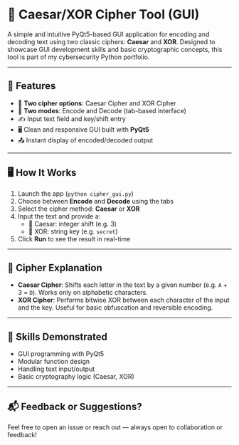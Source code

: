 # 🔐 Caesar/XOR Cipher Tool (GUI)

A simple and intuitive PyQt5-based GUI application for encoding and decoding text using two classic ciphers: **Caesar** and **XOR**. Designed to showcase GUI development skills and basic cryptographic concepts, this tool is part of my cybersecurity Python portfolio.

---

## 🧰 Features

- 🧩 **Two cipher options**: Caesar Cipher and XOR Cipher
- 📑 **Two modes**: Encode and Decode (tab-based interface)
- ✍️ Input text field and key/shift entry
- 🖥️ Clean and responsive GUI built with **PyQt5**
- 📤 Instant display of encoded/decoded output

---

## 🖥️ How It Works

1. Launch the app (`python cipher_gui.py`)
2. Choose between **Encode** and **Decode** using the tabs
3. Select the cipher method: **Caesar** or **XOR**
4. Input the text and provide a:
   - 🔢 Caesar: integer shift (e.g. 3)
   - 🔐 XOR: string key (e.g. `secret`)
5. Click **Run** to see the result in real-time

---

## 🧪 Cipher Explanation

- **Caesar Cipher**: Shifts each letter in the text by a given number (e.g. `A` + 3 = `D`). Works only on alphabetic characters.
- **XOR Cipher**: Performs bitwise XOR between each character of the input and the key. Useful for basic obfuscation and reversible encoding.

---

## 🧠 Skills Demonstrated

- GUI programming with PyQt5
- Modular function design
- Handling text input/output
- Basic cryptography logic (Caesar, XOR)

---

## 📬 Feedback or Suggestions?

Feel free to open an issue or reach out — always open to collaboration or feedback!

